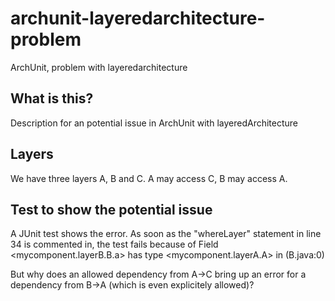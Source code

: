 # archunit-layeredarchitecture-problem
ArchUnit, problem with layeredarchitecture

## What is this?
Description for an potential issue in ArchUnit with layeredArchitecture

## Layers
We have three layers A, B and C. A may access C, B may access A. 

## Test to show the potential issue
A JUnit test shows the error. As soon as the "whereLayer" statement in line 34 is commented in, the test fails because of
       Field <mycomponent.layerB.B.a> has type <mycomponent.layerA.A> in (B.java:0)

But why does an allowed dependency from A->C bring up an error for a dependency from B->A (which is even explicitely allowed)?

